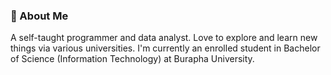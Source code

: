 ### 💬 About Me
A self-taught programmer and data analyst. Love to explore and learn new things via various universities.
I'm currently an enrolled student in Bachelor of Science (Information Technology) at Burapha University.
